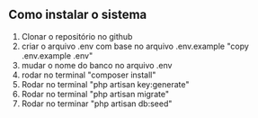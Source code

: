 ## Como instalar o sistema

1) Clonar o repositório no github
2) criar o arquivo .env com base no arquivo .env.example "copy .env.example .env"
3) mudar o nome do banco no arquivo .env
4) rodar no terminal "composer install"
5) Rodar no terminal "php artisan key:generate"
6) Rodar no terminal "php artisan migrate"
7) Rodar no terminar "php artisan db:seed"

